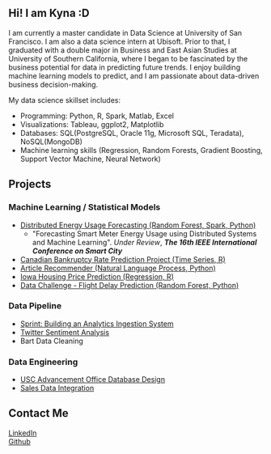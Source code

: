 <script async src="https://www.googletagmanager.com/gtag/js?id=UA-113914402-1"></script>
<script>
  window.dataLayer = window.dataLayer || [];
  function gtag(){dataLayer.push(arguments);}
  gtag('js', new Date());

  gtag('config', 'UA-113914402-1');
</script>

<title>
Kyna Ji
</title>

## Hi! I am Kyna :D
I am currently a master candidate in Data Science at University of San Francisco. I am also a data science intern at Ubisoft. Prior to that, I graduated with a double major in Business and East Asian Studies at University of Southern California, where I began to be fascinated by the business potential for data in predicting future trends. I enjoy building machine learning models to predict, and I am passionate about data-driven business decision-making.
 
My data science skillset includes:
* Programming: Python, R, Spark, Matlab, Excel
* Visualizations: Tableau, ggplot2, Matplotlib
* Databases: SQL(PostgreSQL, Oracle 11g, Microsoft SQL, Teradata), NoSQL(MongoDB)
* Machine learning skills (Regression, Random Forests, Gradient Boosting, Support Vector Machine, Neural Network)

## Projects
### Machine Learning / Statistical Models
* [Distributed Energy Usage Forecasting (Random Forest, Spark, Python)](https://github.com/feiran-kyna-ji/energy-prediction)
  -  "Forecasting Smart Meter Energy Usage using Distributed Systems and Machine Learning". *Under Review*,  ***The 16th IEEE International Conference on Smart City***
* [Canadian Bankruptcy Rate Prediction Project (Time Series, R)](https://github.com/feiran-kyna-ji/canadian-bankruptcy-time-series)
* [Article Recommender (Natural Language Process, Python)](https://github.com/feiran-kyna-ji/article_recommender)
* [Iowa Housing Price Prediction (Regression, R)](https://github.com/feiran-kyna-ji/iowa_housing)
* [Data Challenge - Flight Delay Prediction (Random Forest, Python)](https://github.com/feiran-kyna-ji/data_challenge_flight_delay)

### Data Pipeline
* [Sprint: Building an Analytics Ingestion System](https://github.com/feiran-kyna-ji/sprint)
* [Twitter Sentiment Analysis](https://github.com/feiran-kyna-ji/twitter-sentiment/)
* Bart Data Cleaning

### Data Engineering
* [USC Advancement Office Database Design](https://github.com/feiran-kyna-ji/usc-database-design)
* [Sales Data Integration](https://feiran-kyna-ji.github.io/projects/sales_data)

## Contact Me
[LinkedIn](https://www.linkedin.com/in/kyna-ji/)  
[Github](https://github.com/feiran-kyna-ji)
